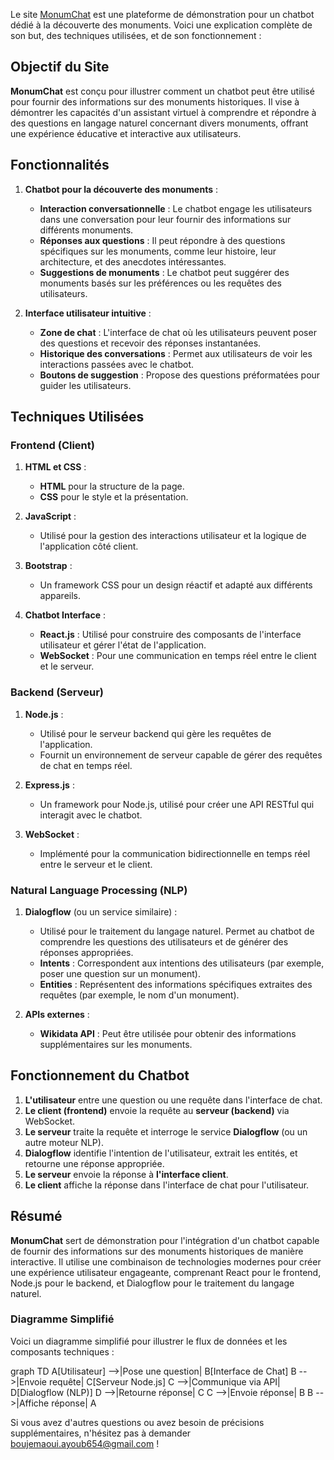 ﻿Le site [MonumChat](https://xyoub.github.io/MONUMCHAT/index.html) est une plateforme de démonstration pour un chatbot dédié à la découverte des monuments. Voici une explication complète de son but, des techniques utilisées, et de son fonctionnement :

## **Objectif du Site**

**MonumChat** est conçu pour illustrer comment un chatbot peut être utilisé pour fournir des informations sur des monuments historiques. Il vise à démontrer les capacités d'un assistant virtuel à comprendre et répondre à des questions en langage naturel concernant divers monuments, offrant une expérience éducative et interactive aux utilisateurs.

## **Fonctionnalités**

1. **Chatbot pour la découverte des monuments** :
   - **Interaction conversationnelle** : Le chatbot engage les utilisateurs dans une conversation pour leur fournir des informations sur différents monuments.
   - **Réponses aux questions** : Il peut répondre à des questions spécifiques sur les monuments, comme leur histoire, leur architecture, et des anecdotes intéressantes.
   - **Suggestions de monuments** : Le chatbot peut suggérer des monuments basés sur les préférences ou les requêtes des utilisateurs.

2. **Interface utilisateur intuitive** :
   - **Zone de chat** : L'interface de chat où les utilisateurs peuvent poser des questions et recevoir des réponses instantanées.
   - **Historique des conversations** : Permet aux utilisateurs de voir les interactions passées avec le chatbot.
   - **Boutons de suggestion** : Propose des questions préformatées pour guider les utilisateurs.

## **Techniques Utilisées**

### **Frontend (Client)**

1. **HTML et CSS** :
   - **HTML** pour la structure de la page.
   - **CSS** pour le style et la présentation.

2. **JavaScript** :
   - Utilisé pour la gestion des interactions utilisateur et la logique de l'application côté client.

3. **Bootstrap** :
   - Un framework CSS pour un design réactif et adapté aux différents appareils.

4. **Chatbot Interface** :
   - **React.js** : Utilisé pour construire des composants de l'interface utilisateur et gérer l'état de l'application.
   - **WebSocket** : Pour une communication en temps réel entre le client et le serveur.

### **Backend (Serveur)**

1. **Node.js** :
   - Utilisé pour le serveur backend qui gère les requêtes de l'application.
   - Fournit un environnement de serveur capable de gérer des requêtes de chat en temps réel.

2. **Express.js** :
   - Un framework pour Node.js, utilisé pour créer une API RESTful qui interagit avec le chatbot.

3. **WebSocket** :
   - Implémenté pour la communication bidirectionnelle en temps réel entre le serveur et le client.

### **Natural Language Processing (NLP)**

1. **Dialogflow** (ou un service similaire) :
   - Utilisé pour le traitement du langage naturel. Permet au chatbot de comprendre les questions des utilisateurs et de générer des réponses appropriées.
   - **Intents** : Correspondent aux intentions des utilisateurs (par exemple, poser une question sur un monument).
   - **Entities** : Représentent des informations spécifiques extraites des requêtes (par exemple, le nom d'un monument).

2. **APIs externes** :
   - **Wikidata API** : Peut être utilisée pour obtenir des informations supplémentaires sur les monuments.

## **Fonctionnement du Chatbot**

1. **L'utilisateur** entre une question ou une requête dans l'interface de chat.
2. **Le client (frontend)** envoie la requête au **serveur (backend)** via WebSocket.
3. **Le serveur** traite la requête et interroge le service **Dialogflow** (ou un autre moteur NLP).
4. **Dialogflow** identifie l'intention de l'utilisateur, extrait les entités, et retourne une réponse appropriée.
5. **Le serveur** envoie la réponse à **l'interface client**.
6. **Le client** affiche la réponse dans l'interface de chat pour l'utilisateur.

## **Résumé**

**MonumChat** sert de démonstration pour l'intégration d'un chatbot capable de fournir des informations sur des monuments historiques de manière interactive. Il utilise une combinaison de technologies modernes pour créer une expérience utilisateur engageante, comprenant React pour le frontend, Node.js pour le backend, et Dialogflow pour le traitement du langage naturel.

### **Diagramme Simplifié**

Voici un diagramme simplifié pour illustrer le flux de données et les composants techniques :


graph TD
A[Utilisateur] -->|Pose une question| B[Interface de Chat]
B -->|Envoie requête| C[Serveur Node.js]
C -->|Communique via API| D[Dialogflow (NLP)]
D -->|Retourne réponse| C
C -->|Envoie réponse| B
B -->|Affiche réponse| A


Si vous avez d'autres questions ou avez besoin de précisions supplémentaires, n'hésitez pas à demander boujemaoui.ayoub654@gmail.com !
